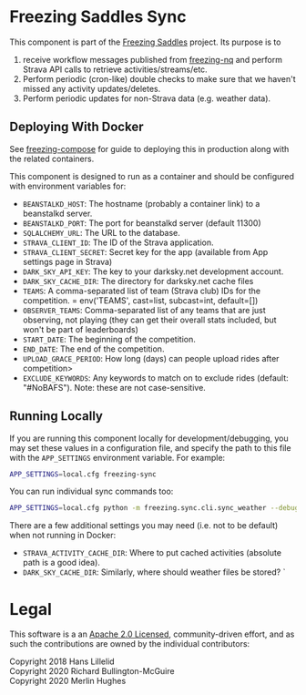 # Freezing Saddles Sync

This component is part of the [Freezing Saddles](http://freezingsaddles.com) project.  Its purpose is to
1. receive workflow messages published from [freezing-nq](https://github.com/freezingsaddles/freezing-nq) and perform Strava API calls to retrieve activities/streams/etc.
2. Perform periodic (cron-like) double checks to make sure that we haven't missed any activity updates/deletes.
3. Perform periodic updates for non-Strava data (e.g. weather data).

## Deploying With Docker

See [freezing-compose](https://github.com/freezingsaddles/freezing-compose) for guide to deploying this in production along
with the related containers.

This component is designed to run as a container and should be configured with environment variables for:
- `BEANSTALKD_HOST`: The hostname (probably a container link) to a beanstalkd server.
- `BEANSTALKD_PORT`: The port for beanstalkd server (default 11300)
- `SQLALCHEMY_URL`: The URL to the database.
- `STRAVA_CLIENT_ID`: The ID of the Strava application.
- `STRAVA_CLIENT_SECRET`: Secret key for the app (available from App settings page in Strava)
- `DARK_SKY_API_KEY`: The key to your darksky.net development account.
- `DARK_SKY_CACHE_DIR`: The directory for darksky.net cache files
- `TEAMS`: A comma-separated list of team (Strava club) IDs for the competition. = env('TEAMS', cast=list, subcast=int, default=[])
- `OBSERVER_TEAMS`: Comma-separated list of any teams that are just observing, not playing (they can get their overall stats included, but won't be part of leaderboards)
- `START_DATE`: The beginning of the competition.
- `END_DATE`: The end of the competition.
- `UPLOAD_GRACE_PERIOD`: How long (days) can people upload rides after competition>
- `EXCLUDE_KEYWORDS`: Any keywords to match on to exclude rides (default: "#NoBAFS"). Note: these are not case-sensitive.

## Running Locally

If you are running this component locally for development/debugging, you may set these values in a configuration file, and specify the path to this file with the `APP_SETTINGS` environment variable.  For example:
```bash
APP_SETTINGS=local.cfg freezing-sync
```

You can run individual sync commands too:
```bash
APP_SETTINGS=local.cfg python -m freezing.sync.cli.sync_weather --debug --limit 1
```

There are a few additional settings you may need (i.e. not to be default) when not running in Docker:
- `STRAVA_ACTIVITY_CACHE_DIR`: Where to put cached activities (absolute path is a good idea).
- `DARK_SKY_CACHE_DIR`: Similarly, where should weather files be stored?
`

# Legal

This software is a an [Apache 2.0 Licensed](LICENSE), community-driven effort, and as such the contributions are owned by the individual contributors:

Copyright 2018 Hans Lillelid <br>
Copyright 2020 Richard Bullington-McGuire <br>
Copyright 2020 Merlin Hughes <br>

